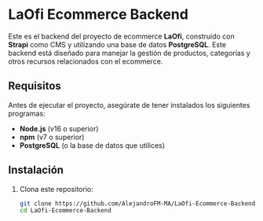 # LaOfi Ecommerce Backend

Este es el backend del proyecto de ecommerce **LaOfi**, construido con **Strapi** como CMS y utilizando una base de datos **PostgreSQL**. Este backend está diseñado para manejar la gestión de productos, categorías y otros recursos relacionados con el ecommerce.

## Requisitos

Antes de ejecutar el proyecto, asegúrate de tener instalados los siguientes programas:

- **Node.js** (v16 o superior)
- **npm** (v7 o superior)
- **PostgreSQL** (o la base de datos que utilices)

## Instalación

1. Clona este repositorio:

   ```bash
   git clone https://github.com/AlejandroFM-MA/LaOfi-Ecommerce-Backend.git
   cd LaOfi-Ecommerce-Backend
